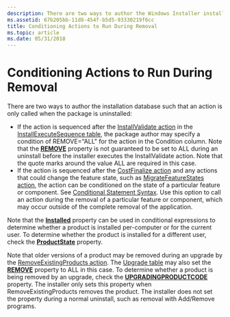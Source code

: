 ```yaml
---
description: There are two ways to author the Windows Installer installation database such that an action is only called when the package is uninstalled.
ms.assetid: 67b205bb-11d8-454f-b5d5-93330219f6cc
title: Conditioning Actions to Run During Removal
ms.topic: article
ms.date: 05/31/2018
---
```


# Conditioning Actions to Run During Removal

There are two ways to author the installation database such that an action is only called when the package is uninstalled:

-   If the action is sequenced after the [InstallValidate action](installvalidate-action.md) in the [InstallExecuteSequence table](installexecutesequence-table.md), the package author may specify a condition of REMOVE="ALL" for the action in the Condition column. Note that the [**REMOVE**](remove.md) property is not guaranteed to be set to ALL during an uninstall before the installer executes the InstallValidate action. Note that the quote marks around the value ALL are required in this case.
-   If the action is sequenced after the [CostFinalize action](costfinalize-action.md) and any actions that could change the feature state, such as [MigrateFeatureStates action](migratefeaturestates-action.md), the action can be conditioned on the state of a particular feature or component. See [Conditional Statement Syntax](conditional-statement-syntax.md). Use this option to call an action during the removal of a particular feature or component, which may occur outside of the complete removal of the application.

Note that the [**Installed**](installed.md) property can be used in conditional expressions to determine whether a product is installed per-computer or for the current user. To determine whether the product is installed for a different user, check the [**ProductState**](productstate.md) property.

Note that older versions of a product may be removed during an upgrade by the [RemoveExistingProducts action](removeexistingproducts-action.md). The [Upgrade table](upgrade-table.md) may also set the [**REMOVE**](remove.md) property to ALL in this case. To determine whether a product is being removed by an upgrade, check the [**UPGRADINGPRODUCTCODE**](upgradingproductcode.md) property. The installer only sets this property when RemoveExistingProducts removes the product. The installer does not set the property during a normal uninstall, such as removal with Add/Remove programs.

 

 



